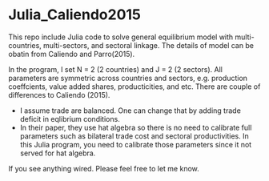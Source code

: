 # Julia_Caliendo2015

  This repo include Julia code to solve general equilibrium model with multi-countries, multi-sectors, and sectoral linkage. The details of model can be obatin from Caliendo and Parro(2015).

  In the program, I set N = 2 (2 countries) and J = 2 (2 sectors). All parameters are symmetric across countries and sectors, e.g. production coeffcients, value added shares, producticities, and etc. There are couple of differences to Caliendo (2015). 
  
  * I assume trade are balanced. One can change that by adding trade deficit in eqlibrium conditions.
  * In their paper, they use hat algebra so there is no need to calibrate full parameters such as bilateral trade cost and sectoral productivities. In this Julia program, you need to calibrate those parameters since it not served for hat algebra.


If you see anything wired. Please feel free to let me know. 
